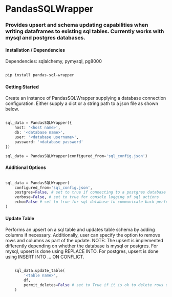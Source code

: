 <h1>PandasSQLWrapper</h1>
<h3>
    Provides upsert and schema updating capabilities when writing dataframes to existing sql tables.
    Currently works with mysql and postgres databases.
</h3>

<h4>Installation / Dependencies</h4>
<p>Dependencies: sqlalchemy, pymysql, pg8000</p>

```bash

pip install pandas-sql-wrapper

```

<h4>Getting Started</h4>
<p>
    Create an instance of PandasSQLWrapper supplying a database connection configuration.
    Either supply a dict or a string path to a json file as shown below.
</p>

```python

sql_data = PandasSQLWrapper({
    host: '<host name>',
    db: '<database name>',
    user: '<database username>',
    password: '<database password'
})

sql_data = PandasSQLWrapper(configured_from='sql_config.json')

```

<h4>Additional Options</h4>

```python

sql_data = PandasSQLWrapper(
    configured_from='sql_config.json',
    postgres=False, # set to true if connecting to a postgres database
    verbose=False, # set to true for console logging of sql actions
    echo=False # set to true for sql database to communicate back performed actions
)

```

<h4>Update Table</h4>
<p>
    Performs an upsert on a sql table and updates table schema by adding columns if necessary.
     Additionally, user can specify the option to remove rows and columns as part of the update.
     NOTE: The upsert is implemented differently depending on whether the database is mysql or postgres.
     For mysql, upsert is done using REPLACE INTO. For postgres, upsert is done using INSERT INTO ... ON CONFLICT.
</p>

```python

    sql_data.update_table(
        '<table name>',
        df,
        permit_deletes=False # set to True if it is ok to delete rows or columns from sql table not found in dataframe
    )

```

<h4></h4>